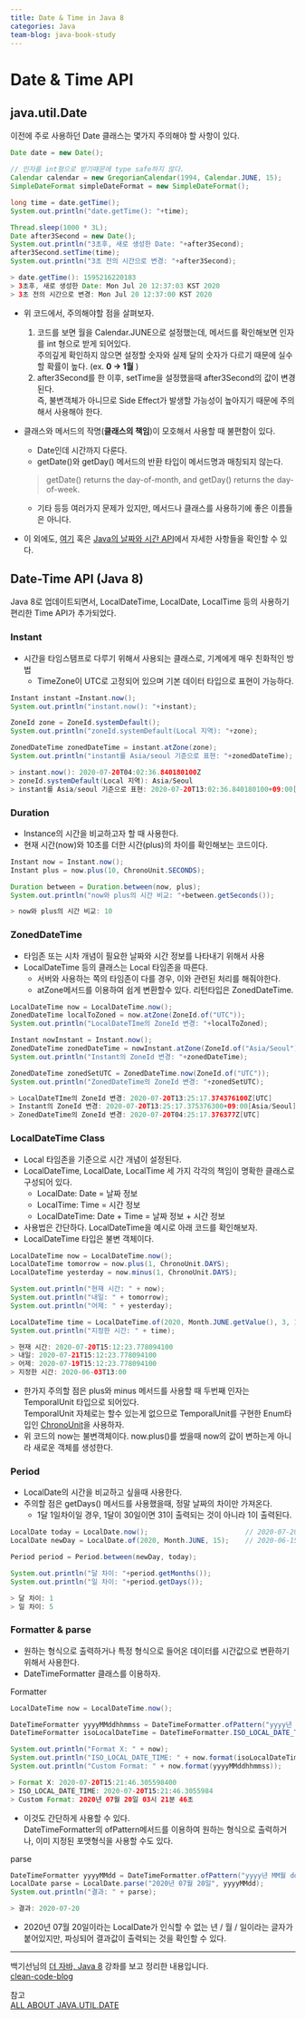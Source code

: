 ```yaml
---
title: Date & Time in Java 8
categories: Java
team-blog: java-book-study
---
```


# Date & Time API

## java.util.Date

이전에 주로 사용하던 Date 클래스는 몇가지 주의해야 할 사항이 있다.

``` java
Date date = new Date();

// 인자를 int형으로 받기때문에 type safe하지 않다.
Calendar calendar = new GregorianCalendar(1994, Calendar.JUNE, 15);
SimpleDateFormat simpleDateFormat = new SimpleDateFormat();

long time = date.getTime();
System.out.println("date.getTime(): "+time);

Thread.sleep(1000 * 3L);
Date after3Second = new Date();
System.out.println("3초후, 새로 생성한 Date: "+after3Second);
after3Second.setTime(time);
System.out.println("3초 전의 시간으로 변경: "+after3Second);

> date.getTime(): 1595216220183
> 3초후, 새로 생성한 Date: Mon Jul 20 12:37:03 KST 2020
> 3초 전의 시간으로 변경: Mon Jul 20 12:37:00 KST 2020
```
- 위 코드에서, 주의해야할 점을 살펴보자.  
    1. 코드를 보면 월을 Calendar.JUNE으로 설정했는데, 메서드를 확인해보면 인자를 int 형으로 받게 되어있다.   
    주의깊게 확인하지 않으면 설정할 숫자와 실제 달의 숫자가 다르기 때문에 실수할 확률이 높다. (ex. **0 -> 1월** )
    2. after3Second를 한 이후, setTime을 설정했을때 after3Second의 값이 변경된다.  
    즉, 불변객체가 아니므로 Side Effect가 발생할 가능성이 높아지기 때문에 주의해서 사용해야 한다.

- 클래스와 메서드의 작명(**클래스의 책임**)이 모호해서 사용할 때 불편함이 있다.
    - Date인데 시간까지 다룬다.
    - getDate()와 getDay() 메서드의 반환 타입이 메서드명과 매칭되지 않는다.
    > getDate() returns the day-of-month, and getDay() returns the day-of-week. 
    - 기타 등등 여러가지 문제가 있지만, 메서드나 클래스를 사용하기에 좋은 이름들은 아니다.

- 이 외에도, [여기](https://codeblog.jonskeet.uk/2017/04/23/all-about-java-util-date/) 혹은 [Java의 날짜와 시간 API](https://d2.naver.com/helloworld/645609)에서 자세한 사항들을 확인할 수 있다.

## Date-Time API (Java 8)

Java 8로 업데이트되면서, LocalDateTime, LocalDate, LocalTime 등의 사용하기 편리한 Time API가 추가되었다.

### Instant

- 시간을 타임스탬프로 다루기 위해서 사용되는 클래스로, 기계에게 매우 친화적인 방법
    - TimeZone이 UTC로 고정되어 있으며 기본 데이터 타입으로 표현이 가능하다.
``` java
Instant instant =Instant.now();
System.out.println("instant.now(): "+instant);

ZoneId zone = ZoneId.systemDefault();
System.out.println("zoneId.systemDefault(Local 지역): "+zone);

ZonedDateTime zonedDateTime = instant.atZone(zone);
System.out.println("instant를 Asia/seoul 기준으로 표현: "+zonedDateTime);

> instant.now(): 2020-07-20T04:02:36.840180100Z
> zoneId.systemDefault(Local 지역): Asia/Seoul
> instant를 Asia/seoul 기준으로 표현: 2020-07-20T13:02:36.840180100+09:00[Asia/Seoul]
```

### Duration

- Instance의 시간을 비교하고자 할 때 사용한다.
- 현재 시간(now)와 10초를 더한 시간(plus)의 차이를 확인해보는 코드이다.
``` java
Instant now = Instant.now();
Instant plus = now.plus(10, ChronoUnit.SECONDS);

Duration between = Duration.between(now, plus);
System.out.println("now와 plus의 시간 비교: "+between.getSeconds());

> now와 plus의 시간 비교: 10
```

### ZonedDateTime

- 타임존 또는 시차 개념이 필요한 날짜와 시간 정보를 나타내기 위해서 사용
- LocalDateTime 등의 클래스는 Local 타임존을 따른다.
    - 서버와 사용하는 쪽의 타임존이 다를 경우, 이와 관련된 처리를 해줘야한다.
    - atZone메서드를 이용하여 쉽게 변환할수 있다. 리턴타입은 ZonedDateTime.

``` java
LocalDateTime now = LocalDateTime.now();
ZonedDateTime localToZoned = now.atZone(ZoneId.of("UTC"));
System.out.println("LocalDateTIme의 ZoneId 변경: "+localToZoned);

Instant nowInstant = Instant.now();
ZonedDateTime zonedDateTime = nowInstant.atZone(ZoneId.of("Asia/Seoul"));
System.out.println("Instant의 ZoneId 변경: "+zonedDateTime);

ZonedDateTime zonedSetUTC = ZonedDateTime.now(ZoneId.of("UTC"));
System.out.println("ZonedDateTime의 ZoneId 변경: "+zonedSetUTC);

> LocalDateTIme의 ZoneId 변경: 2020-07-20T13:25:17.374376100Z[UTC]
> Instant의 ZoneId 변경: 2020-07-20T13:25:17.375376300+09:00[Asia/Seoul]
> ZonedDateTime의 ZoneId 변경: 2020-07-20T04:25:17.376377Z[UTC]
```

### LocalDateTime Class

- Local 타임존을 기준으로 시간 개념이 설정된다.
- LocalDateTime, LocalDate, LocalTime 세 가지 각각의 책임이 명확한 클래스로 구성되어 있다.
    - LocalDate: Date = 날짜 정보
    - LocalTime: Time = 시간 정보
    - LocalDateTime: Date + Time = 날짜 정보 + 시간 정보
- 사용법은 간단하다. LocalDateTime을 예시로 아래 코드를 확인해보자.
- LocalDateTime 타입은 불변 객체이다. 

``` java
LocalDateTime now = LocalDateTime.now();
LocalDateTime tomorrow = now.plus(1, ChronoUnit.DAYS);
LocalDateTime yesterday = now.minus(1, ChronoUnit.DAYS);

System.out.println("현재 시간: " + now);
System.out.println("내일: " + tomorrow);
System.out.println("어제: " + yesterday);

LocalDateTime time = LocalDateTime.of(2020, Month.JUNE.getValue(), 3, 13, 0, 0);
System.out.println("지정한 시간: " + time);

> 현재 시간: 2020-07-20T15:12:23.778094100
> 내일: 2020-07-21T15:12:23.778094100
> 어제: 2020-07-19T15:12:23.778094100
> 지정한 시간: 2020-06-03T13:00
```
- 한가지 주의할 점은 plus와 minus 메서드를 사용할 때 두번째 인자는 TemporalUnit 타입으로 되어있다.  
TemporalUnit 자체로는 할수 있는게 없으므로 TemporalUnit를 구현한 Enum타입인 [ChronoUnit](https://docs.oracle.com/javase/8/docs/api/java/time/temporal/ChronoUnit.html)을 사용하자.
- 위 코드의 now는 불변객체이다. now.plus()를 썼을때 now의 값이 변하는게 아니라 새로운 객체를 생성한다.

### Period

- LocalDate의 시간을 비교하고 싶을때 사용한다.
- 주의할 점은 getDays() 메서드를 사용했을때, 정말 날짜의 차이만 가져온다.
    - 1달 1일차이일 경우, 1달이 30일이면 31이 출력되는 것이 아니라 1이 출력된다.

``` java
LocalDate today = LocalDate.now();                        // 2020-07-20
LocalDate newDay = LocalDate.of(2020, Month.JUNE, 15);    // 2020-06-15

Period period = Period.between(newDay, today);

System.out.println("달 차이: "+period.getMonths());
System.out.println("일 차이: "+period.getDays());

> 달 차이: 1
> 일 차이: 5
```

### Formatter & parse

- 원하는 형식으로 출력하거나 특정 형식으로 들어온 데이터를 시간값으로 변환하기 위해서 사용한다.
- DateTimeFormatter 클래스를 이용하자.

Formatter
``` java
LocalDateTime now = LocalDateTime.now();

DateTimeFormatter yyyyMMddhhmmss = DateTimeFormatter.ofPattern("yyyy년 MM월 dd일 hh시 mm분 ss초");
DateTimeFormatter isoLocalDateTime = DateTimeFormatter.ISO_LOCAL_DATE_TIME;

System.out.println("Format X: " + now);
System.out.println("ISO_LOCAL_DATE_TIME: " + now.format(isoLocalDateTime));
System.out.println("Custom Format: " + now.format(yyyyMMddhhmmss));

> Format X: 2020-07-20T15:21:46.305598400
> ISO_LOCAL_DATE_TIME: 2020-07-20T15:21:46.3055984
> Custom Format: 2020년 07월 20일 03시 21분 46초
```
- 이것도 간단하게 사용할 수 있다.  
DateTimeFormatter의 ofPattern메서드를 이용하여 원하는 형식으로 출력하거나, 이미 지정된 포맷형식을 사용할 수도 있다.

parse
``` java
DateTimeFormatter yyyyMMdd = DateTimeFormatter.ofPattern("yyyy년 MM월 dd일");
LocalDate parse = LocalDate.parse("2020년 07월 20일", yyyyMMdd);
System.out.println("결과: " + parse);

> 결과: 2020-07-20
```
- 2020년 07월 20일이라는 LocalDate가 인식할 수 없는 년 / 월 / 일이라는 글자가 붙어있지만, 파싱되어 결과값이 출력되는 것을 확인할 수 있다.

---

백기선님의 [더 자바, Java 8](https://www.inflearn.com/course/the-java-java8) 강좌를 보고 정리한 내용입니다.  
[clean-code-blog](https://lucky-java.tistory.com/)  

참고  
[ALL ABOUT JAVA.UTIL.DATE](https://codeblog.jonskeet.uk/2017/04/23/all-about-java-util-date/)  
